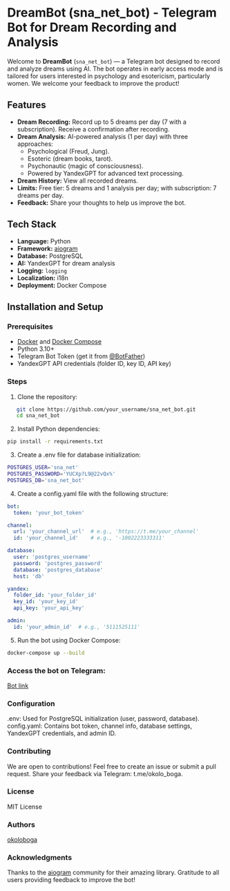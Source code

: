# DreamBot (sna_net_bot) - Telegram Bot for Dream Recording and Analysis

Welcome to **DreamBot** (`sna_net_bot`) — a Telegram bot designed to record and analyze dreams using AI. The bot operates in early access mode and is tailored for users interested in psychology and esotericism, particularly women. We welcome your feedback to improve the product!

## Features
- **Dream Recording:** Record up to 5 dreams per day (7 with a subscription). Receive a confirmation after recording.
- **Dream Analysis:** AI-powered analysis (1 per day) with three approaches:
  - Psychological (Freud, Jung).
  - Esoteric (dream books, tarot).
  - Psychonautic (magic of consciousness).
  - Powered by YandexGPT for advanced text processing.
- **Dream History:** View all recorded dreams.
- **Limits:** Free tier: 5 dreams and 1 analysis per day; with subscription: 7 dreams per day.
- **Feedback:** Share your thoughts to help us improve the bot.

## Tech Stack
- **Language:** Python
- **Framework:** [aiogram](https://docs.aiogram.dev/)
- **Database:** PostgreSQL
- **AI:** YandexGPT for dream analysis
- **Logging:** `logging`
- **Localization:** i18n
- **Deployment:** Docker Compose

## Installation and Setup

### Prerequisites
- [Docker](https://www.docker.com/get-started) and [Docker Compose](https://docs.docker.com/compose/install/)
- Python 3.10+
- Telegram Bot Token (get it from [@BotFather](https://t.me/BotFather))
- YandexGPT API credentials (folder ID, key ID, API key)

### Steps
1. Clone the repository:
```bash
   git clone https://github.com/your_username/sna_net_bot.git
   cd sna_net_bot
```
2. Install Python dependencies:
```bash
pip install -r requirements.txt
```
3. Create a .env file for database initialization:
```bash
POSTGRES_USER='sna_net'
POSTGRES_PASSWORD='YUCXp?L9@22vQx%'
POSTGRES_DB='sna_net_bot'
```
4. Create a config.yaml file with the following structure:
```yaml
bot:
  token: 'your_bot_token'

channel:
  url: 'your_channel_url'  # e.g., 'https://t.me/your_channel'
  id: 'your_channel_id'    # e.g., '-1002223333311'

database:
  user: 'postgres_username'
  password: 'postgres_password'
  database: 'postgres_database'
  host: 'db'

yandex:
  folder_id: 'your_folder_id'
  key_id: 'your_key_id'
  api_key: 'your_api_key'

admin:
  id: 'your_admin_id'  # e.g., '5111525111'
```
5. Run the bot using Docker Compose:
```bash
docker-compose up --build
```
### Access the bot on Telegram:
[Bot link](https://t.me/sna_net_bot)

### Configuration
.env: Used for PostgreSQL initialization (user, password, database).
config.yaml: Contains bot token, channel info, database settings, YandexGPT credentials, and admin ID.

### Contributing
We are open to contributions! Feel free to create an issue or submit a pull request. Share your feedback via Telegram: t.me/okolo_boga.

### License
MIT License

### Authors
[okoloboga](https://t.me/okolo_boga)

### Acknowledgments
Thanks to the [aiogram](https://docs.aiogram.dev/en/v3.18.0/) community for their amazing library.
Gratitude to all users providing feedback to improve the bot!